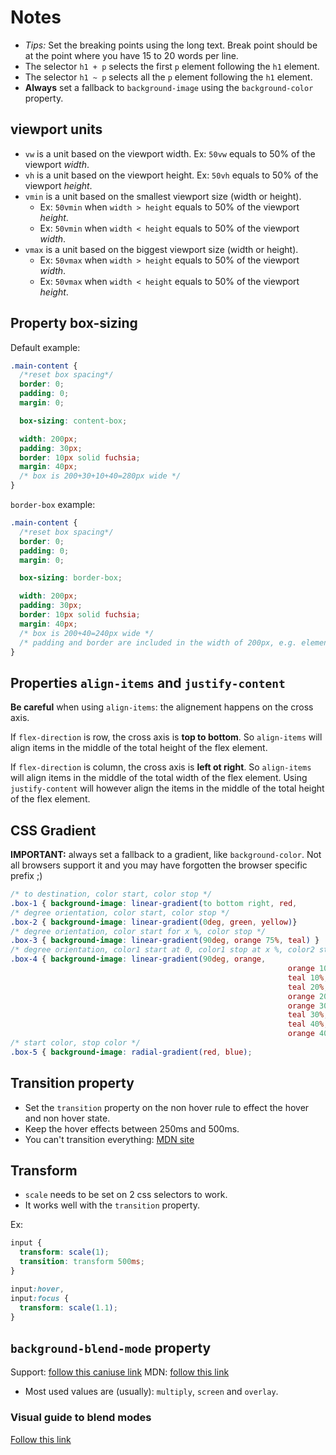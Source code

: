 # Notes

- _Tips:_ Set the breaking points using the long text. Break point should be at the point where you have 15 to 20 words per line.
- The selector `h1 + p` selects the first `p` element following the `h1` element.
- The selector `h1 ~ p` selects all the `p` element following the `h1` element.
- **Always** set a fallback to `background-image` using the `background-color` property.

## viewport units

- `vw` is a unit based on the viewport width. Ex: `50vw` equals to 50% of the viewport _width_.
- `vh` is a unit based on the viewport height. Ex: `50vh` equals to 50% of the viewport _height_.
- `vmin` is a unit based on the smallest viewport size (width or height).
  - Ex: `50vmin` when `width > height` equals to 50% of the viewport _height_.
  - Ex: `50vmin` when `width < height` equals to 50% of the viewport _width_.
- `vmax` is a unit based on the biggest viewport size (width or height).
  - Ex: `50vmax` when `width > height` equals to 50% of the viewport _width_.
  - Ex: `50vmax` when `width < height` equals to 50% of the viewport _height_.

## Property box-sizing

Default example:

```css
.main-content {
  /*reset box spacing*/
  border: 0;
  padding: 0;
  margin: 0;

  box-sizing: content-box;

  width: 200px;
  padding: 30px;
  border: 10px solid fuchsia;
  margin: 40px;
  /* box is 200+30+10+40=280px wide */
}
```

`border-box` example:

```css
.main-content {
  /*reset box spacing*/
  border: 0;
  padding: 0;
  margin: 0;

  box-sizing: border-box;

  width: 200px;
  padding: 30px;
  border: 10px solid fuchsia;
  margin: 40px;
  /* box is 200+40=240px wide */
  /* padding and border are included in the width of 200px, e.g. element 200-30-10=170px */
}
```

## Properties `align-items` and `justify-content`

**Be careful** when using `align-items`: the alignement happens on the cross axis.

If `flex-direction` is row, the cross axis is **top to bottom**. So `align-items` will align items in the middle of the total height of the flex element.

If `flex-direction` is column, the cross axis is **left ot right**. So `align-items` will align items in the middle of the total width of the flex element.
Using `justify-content` will however align the items in the middle of the total height of the flex element.

## CSS Gradient

**IMPORTANT:** always set a fallback to a gradient, like `background-color`. Not all browsers support it and you may have forgotten the browser specific prefix ;)

```css
/* to destination, color start, color stop */
.box-1 { background-image: linear-gradient(to bottom right, red,        blue); }
/* degree orientation, color start, color stop */
.box-2 { background-image: linear-gradient(0deg, green, yellow)}
/* degree orientation, color start for x %, color stop */
.box-3 { background-image: linear-gradient(90deg, orange 75%, teal) }
/* degree orientation, color1 start at 0, color1 stop at x %, color2 start at x %, color2 stop at y %, etc...  */
.box-4 { background-image: linear-gradient(90deg, orange,
                                                              orange 10%,
                                                              teal 10%,
                                                              teal 20%,
                                                              orange 20%,
                                                              orange 30%,
                                                              teal 30%,
                                                              teal 40%,
                                                              orange 40%) }
/* start color, stop color */
.box-5 { background-image: radial-gradient(red, blue);
```

## Transition property

- Set the `transition` property on the non hover rule to effect the hover and non hover state.
- Keep the hover effects between 250ms and 500ms.
- You can't transition everything: [MDN site](https://developer.mozilla.org/fr/docs/Web/CSS/transition)

## Transform

- `scale` needs to be set on 2 css selectors to work.
- It works well with the `transition` property.

Ex:

```css
input {
  transform: scale(1);
  transition: transform 500ms;
}

input:hover,
input:focus {
  transform: scale(1.1);
}
```

## `background-blend-mode` property

Support: [follow this caniuse link](https://caniuse.com/#search=background-blend-mode)
MDN: [follow this link](https://developer.mozilla.org/fr/docs/Web/CSS/background-blend-mode)

- Most used values are (usually): `multiply`, `screen` and `overlay`.

### Visual guide to blend modes

[Follow this link](https://www.slrlounge.com/workshop/the-ultimate-visual-guide-to-understanding-blend-modes/)
